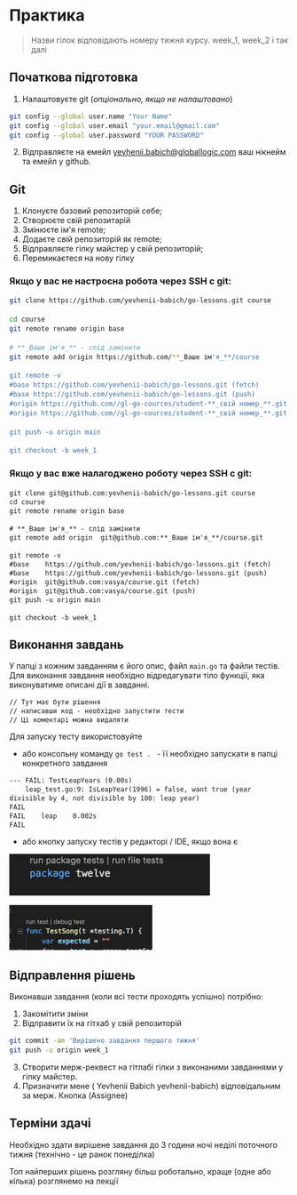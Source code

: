 # Практика

> Назви гілок відповідають номеру тижня курсу. week_1, week_2 і так далі
## Початкова підготовка
1. Налаштовуєте git (*опціонально, якщо не налаштовано*)
```sh
git config --global user.name "Your Name"
git config --global user.email "your.email@gmail.com"
git config --global user.password "YOUR PASSWORD"
````
2. Відправляєте на емейл yevhenii.babich@globallogic.com ваш нікнейм та емейл у github.   


## Git
1. Клонуєте базовий репозиторій себе;
2. Створюєте свій репозитарій
2. Змінюєте ім'я remote;
3. Додаєте свій репозиторій як remote;
4. Відправляєте гілку майстер у свій репозиторій;
5. Перемикаєтеся на нову гілку
### Якщо у вас не настроєна робота через SSH c git:
```sh
git clone https://github.com/yevhenii-babich/go-lessons.git course

cd course
git remote rename origin base

# **_Ваше ім'я_** - слід замінити
git remote add origin https://github.com/**_Ваше ім'я_**/course

git remote -v
#base https://github.com/yevhenii-babich/go-lessons.git (fetch)
#base https://github.com/yevhenii-babich/go-lessons.git (push)
#origin https://github.com//gl-go-cources/student-**_свій номер_**.git (fetch)
#origin https://github.com//gl-go-cources/student-**_свій номер_**.git (push)

git push -u origin main

git checkout -b week_1
````
### Якщо у вас вже налагоджено роботу через SSH c git:
```shell
git clone git@github.com:yevhenii-babich/go-lessons.git course
cd course
git remote rename origin base

# **_Ваше ім'я_** - слід замінити
git remote add origin  git@github.com:**_Ваше ім'я_**/course.git

git remote -v
#base    https://github.com/yevhenii-babich/go-lessons.git (fetch)
#base    https://github.com/yevhenii-babich/go-lessons.git (push)
#origin  git@github.com:vasya/course.git (fetch)
#origin  git@github.com:vasya/course.git (push)
git push -u origin main

git checkout -b week_1

```
## Виконання завдань

У папці з кожним завданням є його опис, файл `main.go` та файли тестів.
Для виконання завдання необхідно відредагувати тіло функції, яка виконуватиме описані дії в завданні.

````
// Тут має бути рішення
// написавши код - необхідно запустити тести
// Ці коментарі можна видаляти
````

Для запуску тесту використовуйте
- або консольну команду `go test . ` - її необхідно запускати в папці конкретного завдання

````
--- FAIL: TestLeapYears (0.00s)
    leap_test.go:9: IsLeapYear(1996) = false, want true (year divisible by 4, not divisible by 100: leap year)
FAIL
FAIL    leap    0.002s
FAIL
````

- або кнопку запуску тестів у редакторі / IDE, якщо вона є

![кнопка запуску тесту у VSCode](run-tests-1.png "Кнопка запуску тестів у VSCod")

![кнопка запуску тесту у VSCode](run-tests-2.png "Кнопка запуску тестів у VSCod")

## Відправлення рішень

Виконавши завдання (коли всі тести проходять успішно) потрібно:
1. Закомітити зміни
2. Відправити їх на гітхаб у свій репозиторій

```sh
git commit -am 'Вирішено завдання першого тижня'
git push -u origin week_1
````

3. Створити мерж-реквест на гітлабі гілки з виконаними завданнями у гілку майстер.
4. Призначити мене ( Yevhenii Babich yevhenii-babich) відповідальним за мерж. Кнопка (Assignee)


## Терміни здачі

Необхідно здати вирішене завдання до 3 години ночі неділі поточного тижня (технічно - це ранок понеділка)

Топ найперших рішень розгляну більш роботально, краще (одне або кілька) розглянемо на лекції
